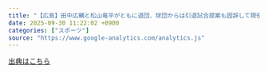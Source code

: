 ```yaml
---
title: "【広島】田中広輔と松山竜平がともに退団、球団からは引退試合提案も固辞して現役続行を希望（日刊スポーツ） - Yahoo!ニュース"
date: 2025-09-30 11:22:02 +0900
categories: ["スポーツ"]
source: "https://www.google-analytics.com/analytics.js"
---
```


[出典はこちら](https://www.google-analytics.com/analytics.js)

